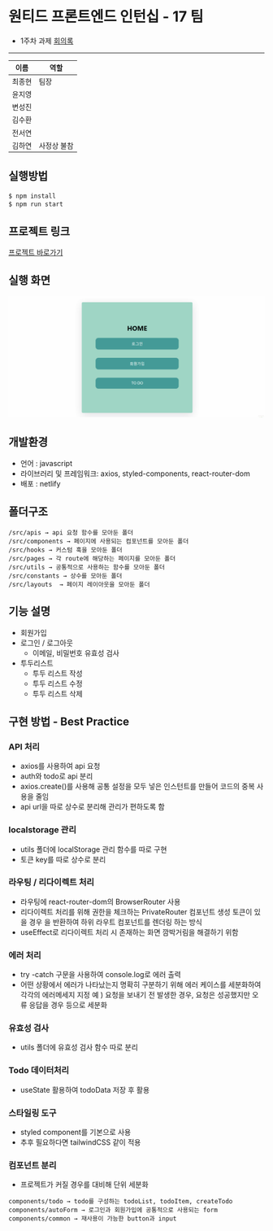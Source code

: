 # 원티드 프론트엔드 인턴십 - 17 팀

- 1주차 과제 [회의록](https://lean-mahogany-686.notion.site/8abcd924dc224a16927d312b9b671b80)

---

| 이름   | 역할        |
| ------ | ----------- |
| 최종현 | 팀장        |
| 윤지영 |             |
| 변성진 |             |
| 김수환 |             |
| 전서연 |             |
| 김하연 | 사정상 불참 |

## 실행방법

```
$ npm install
$ npm run start
```

## 프로젝트 링크

[프로젝트 바로가기](https://main--dynamic-stardust-16b5d1.netlify.app/)

## 실행 화면

![practiceVideo](/assets/practiceVideo1.gif)

## 개발환경

- 언어 : javascript
- 라이브러리 및 프레임워크: axios, styled-components, react-router-dom
- 배포 : netlify

## 폴더구조

```
/src/apis → api 요청 함수를 모아둔 폴더
/src/components → 페이지에 사용되는 컴포넌트를 모아둔 폴더
/src/hooks → 커스텀 훅을 모아둔 폴더
/src/pages → 각 route에 해당하는 페이지를 모아둔 폴더
/src/utils → 공통적으로 사용하는 함수를 모아둔 폴더
/src/constants → 상수를 모아둔 폴더
/src/layouts  → 페이지 레이아웃을 모아둔 폴더
```

## 기능 설명

- 회원가입
- 로그인 / 로그아웃
  - 이메일, 비밀번호 유효성 검사
- 투두리스트
  - 투두 리스트 작성
  - 투두 리스트 수정
  - 투두 리스트 삭제

## 구현 방법 - Best Practice

### API 처리

- axios를 사용하여 api 요청
- auth와 todo로 api 분리
- axios.create()를 사용해 공통 설정을 모두 넣은 인스턴트를 만들어 코드의 중복 사용을 줄임
- api url을 따로 상수로 분리해 관리가 편하도록 함

### localstorage 관리

- utils 폴더에 localStorage 관리 함수를 따로 구현
- 토큰 key를 따로 상수로 분리

### 라우팅 / 리다이렉트 처리

- 라우팅에 react-router-dom의 BrowserRouter 사용
- 리다이렉트 처리를 위해 권한을 체크하는 PrivateRouter 컴포넌트 생성
  토큰이 있을 경우 <Outlet/>을 반환하여 하위 라우트 컴포넌트를 렌더링 하는 방식
- useEffect로 리다이렉트 처리 시 존재하는 화면 깜박거림을 해결하기 위함

### 에러 처리

- try -catch 구문을 사용하여 console.log로 에러 출력
- 어떤 상황에서 에러가 나타났는지 명확히 구분하기 위해 에러 케이스를 세분화하여 각각의 에러메세지 지정
  예 ) 요청을 보내기 전 발생한 경우, 요청은 성공했지만 오류 응답을 경우 등으로 세분화

### 유효성 검사

- utils 폴더에 유효성 검사 함수 따로 분리

### Todo 데이터처리

- useState 활용하여 todoData 저장 후 활용

### 스타일링 도구

- styled component를 기본으로 사용
- 추후 필요하다면 tailwindCSS 같이 적용

### 컴포넌트 분리

- 프로젝트가 커질 경우를 대비해 단위 세분화

```
components/todo → todo를 구성하는 todoList, todoItem, createTodo
components/autoForm → 로그인과 회원가입에 공통적으로 사용되는 form
components/common → 재사용이 가능한 button과 input
```
